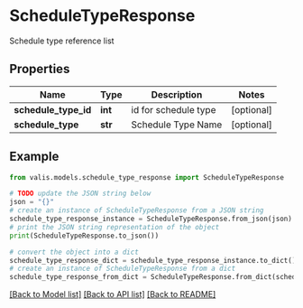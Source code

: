 # ScheduleTypeResponse

Schedule type reference list

## Properties

Name | Type | Description | Notes
------------ | ------------- | ------------- | -------------
**schedule_type_id** | **int** | id for schedule type | [optional] 
**schedule_type** | **str** | Schedule Type Name | [optional] 

## Example

```python
from valis.models.schedule_type_response import ScheduleTypeResponse

# TODO update the JSON string below
json = "{}"
# create an instance of ScheduleTypeResponse from a JSON string
schedule_type_response_instance = ScheduleTypeResponse.from_json(json)
# print the JSON string representation of the object
print(ScheduleTypeResponse.to_json())

# convert the object into a dict
schedule_type_response_dict = schedule_type_response_instance.to_dict()
# create an instance of ScheduleTypeResponse from a dict
schedule_type_response_from_dict = ScheduleTypeResponse.from_dict(schedule_type_response_dict)
```
[[Back to Model list]](../README.md#documentation-for-models) [[Back to API list]](../README.md#documentation-for-api-endpoints) [[Back to README]](../README.md)


